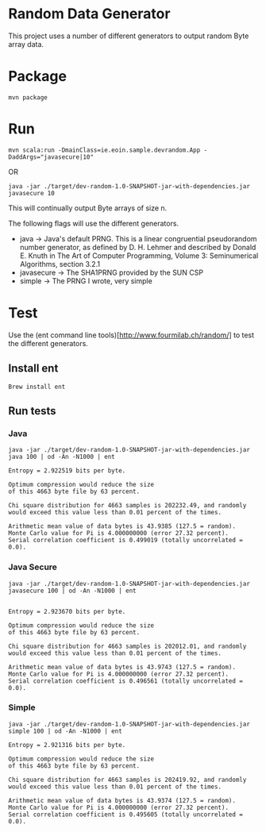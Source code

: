 # Random Data Generator
This project uses a number of different generators to output random Byte array data.


# Package
```
mvn package
```

# Run
```
mvn scala:run -DmainClass=ie.eoin.sample.devrandom.App -DaddArgs="javasecure|10"
```
OR
```
java -jar ./target/dev-random-1.0-SNAPSHOT-jar-with-dependencies.jar javasecure 10
```

This will continually output Byte arrays of size n.

The following flags will use the different generators.

* java -> Java's default PRNG. This is a linear congruential pseudorandom number generator, as defined by D. H. Lehmer and described by Donald E. Knuth in The Art of Computer Programming, Volume 3: Seminumerical Algorithms, section 3.2.1
* javasecure -> The SHA1PRNG provided by the SUN CSP
* simple -> The PRNG I wrote, very simple


# Test
Use the (ent command line tools)[http://www.fourmilab.ch/random/] to test the different generators.

## Install ent
```
Brew install ent
```

## Run tests

### Java
```
java -jar ./target/dev-random-1.0-SNAPSHOT-jar-with-dependencies.jar java 100 | od -An -N1000 | ent
```
```
Entropy = 2.922519 bits per byte.

Optimum compression would reduce the size
of this 4663 byte file by 63 percent.

Chi square distribution for 4663 samples is 202232.49, and randomly
would exceed this value less than 0.01 percent of the times.

Arithmetic mean value of data bytes is 43.9385 (127.5 = random).
Monte Carlo value for Pi is 4.000000000 (error 27.32 percent).
Serial correlation coefficient is 0.499019 (totally uncorrelated = 0.0).
```

### Java Secure
```
java -jar ./target/dev-random-1.0-SNAPSHOT-jar-with-dependencies.jar javasecure 100 | od -An -N1000 | ent 
```
```

Entropy = 2.923670 bits per byte.

Optimum compression would reduce the size
of this 4663 byte file by 63 percent.

Chi square distribution for 4663 samples is 202012.01, and randomly
would exceed this value less than 0.01 percent of the times.

Arithmetic mean value of data bytes is 43.9743 (127.5 = random).
Monte Carlo value for Pi is 4.000000000 (error 27.32 percent).
Serial correlation coefficient is 0.496561 (totally uncorrelated = 0.0).
```

### Simple
```
java -jar ./target/dev-random-1.0-SNAPSHOT-jar-with-dependencies.jar simple 100 | od -An -N1000 | ent
```
```
Entropy = 2.921316 bits per byte.

Optimum compression would reduce the size
of this 4663 byte file by 63 percent.

Chi square distribution for 4663 samples is 202419.92, and randomly
would exceed this value less than 0.01 percent of the times.

Arithmetic mean value of data bytes is 43.9374 (127.5 = random).
Monte Carlo value for Pi is 4.000000000 (error 27.32 percent).
Serial correlation coefficient is 0.495605 (totally uncorrelated = 0.0).
```
